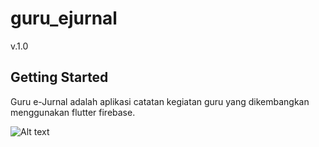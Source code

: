 # guru_ejurnal

v.1.0

## Getting Started

Guru e-Jurnal adalah aplikasi catatan kegiatan guru yang dikembangkan menggunakan flutter firebase.

![Alt text](https://prnt.sc/RC7hOz6wu3sI)
